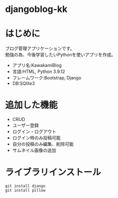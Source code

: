 <h1>djangoblog-kk</h1>

<h1>はじめに</h1>
ブログ管理アプリケーションです。<br>
勉強の為、今後学習したいPythonを使いアプリを作成。

- アプリ名:KawakamiBlog
- 言語:HTML, Python 3.9.12
- フレームワーク:Bootstrap, Django
- DB:SQlite3

<h1>追加した機能</h1>

- CRUD
- ユーザー登録
- ログイン・ログアウト
- ログイン時のみ投稿可能
- 自分の投稿のみ編集、削除可能
- サムネイル画像の追加


<h1>ライブラリインストール</h1>

```
git install django
git install pillow
```

